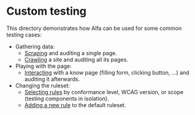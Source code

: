 # Custom testing

This directory demonstrates how Alfa can be used for some common testing cases:

- Gathering data:
  - [Scraping](scraping) and auditing a single page.
  - [Crawling](crawling) a site and auditing all its pages.
- Playing with the page:
  - [Interacting](interacting) with a know page (filling form, clicking button, …) and auditing it afterwards.
- Changing the ruleset:
  - [Selecting rules](selecting) by conformance level, WCAG version, or scope (testing components in isolation).
  - [Adding a new rule](adding-rules) to the default ruleset.
  